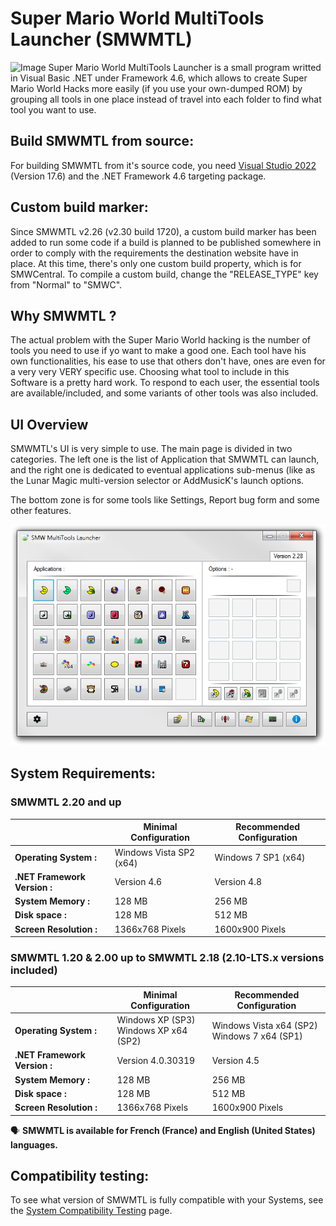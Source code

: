 # Super Mario World MultiTools Launcher (SMWMTL)
![Image](./Releases/Images/AppBrand/AppBrandLogo_Montr%C3%A9al.png)
Super Mario World MultiTools Launcher is a small program writted in Visual Basic .NET under Framework 4.6, which allows to create Super Mario World Hacks more easily (if you use your own-dumped ROM) by grouping all tools in one place instead of travel into each folder to find what tool you want to use.

## Build SMWMTL from source:
For building SMWMTL from it's source code, you need [Visual Studio 2022](https://visualstudio.microsoft.com/fr/vs/) (Version 17.6) and the .NET Framework 4.6 targeting package.

## Custom build marker:
Since SMWMTL v2.26 (v2.30 build 1720), a custom build marker has been added to run some code if a build is planned to be published somewhere in order to comply with the requirements the destination website have in place. At this time, there's only one custom build property, which is for SMWCentral. To compile a custom build, change the "RELEASE_TYPE" key from "Normal" to "SMWC".

## Why SMWMTL ?

The actual problem with the Super Mario World hacking is the number of tools you need to use if yo want to make a good one. Each tool have his own functionalities, his ease to use that others don't have, ones are even for a very very VERY specific use. Choosing what tool to include in this Software is a pretty hard work. To respond to each user, the essential tools are available/included, and some variants of other tools was also included.

## UI Overview

SMWMTL's UI is very simple to use. The main page is divided in two categories.
The left one is the list of Application that SMWMTL can launch, and the right one is dedicated to eventual applications sub-menus (like as the Lunar Magic multi-version selector or AddMusicK's launch options.

The bottom zone is for some tools like Settings, Report bug form and some other features.

![Image](./Releases/Images/SMWMTL228.png)

## System Requirements:
### SMWMTL 2.20 and up

|                               | Minimal Configuration            | Recommended Configuration                       |
| ----------------------------- | -------------------------------- | ----------------------------------------------- |
| **Operating System :**        | Windows Vista SP2 (x64)          | Windows 7 SP1 (x64)                             |
| **.NET Framework Version :**  | Version 4.6                      | Version 4.8                                     |
| **System Memory :**           | 128 MB                           | 256 MB                                          |
| **Disk space :**              | 128 MB                           | 512 MB                                          |
| **Screen Resolution :**       | 1366x768 Pixels                  | 1600x900 Pixels                                 |

### SMWMTL 1.20 & 2.00 up to SMWMTL 2.18 (2.10-LTS.x versions included)

|                               | Minimal Configuration            | Recommended Configuration                       |
| ----------------------------- | -------------------------------- | ----------------------------------------------- |
| **Operating System :**        | Windows XP (SP3)<br>Windows XP x64 (SP2)  | Windows Vista x64 (SP2)<br>Windows 7 x64 (SP1) |
| **.NET Framework Version :**  | Version 4.0.30319                | Version 4.5                                     |
| **System Memory :**           | 128 MB                           | 256 MB                                          |
| **Disk space :**              | 128 MB                           | 512 MB                                          |
| **Screen Resolution :**       | 1366x768 Pixels                  | 1600x900 Pixels                                 |

🗣️ **SMWMTL is available for French (France) and English (United States) languages.**

## Compatibility testing:
To see what version of SMWMTL is fully compatible with your Systems, see the [System Compatibility Testing](../Dev/SystemComp.md) page.
